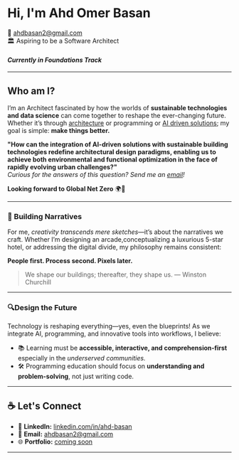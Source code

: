 # Hi, I'm Ahd Omer Basan

📧 [ahdbasan2@gmail.com](mailto:ahdbasan2@gmail.com)  
🏛️ Aspiring to be a Software Architect  
#### _Currently in Foundations Track_
---

## Who am I?

I’m an Architect fascinated by how the worlds of **sustainable technologies and
 data science** can come together to reshape the ever-changing future.
 Whether it’s through [architecture](https://www.archdaily.com/948970/clayton-miller-on-data-science-in-architecture-academic-and-industry-are-just-starting) or programming or [AI driven solutions](https://www.smithgroup.com/perspectives/2024/beyond-imagery-the-application-of-ai-to-architectural-design);
  my goal is simple: **make things better.**

**"How can the integration of AI-driven solutions with sustainable building
technologies redefine architectural design paradigms, enabling us to achieve
both environmental and functional optimization in the face of rapidly evolving
urban challenges?"**  
_Curious for the answers of this question? Send me an [email](mailto:ahdbasan2@gmail.com)!_

**Looking forward to Global Net Zero** 🌍🔋

---

### 🎨 Building Narratives

For me, _creativity transcends mere sketches_—it’s about the narratives we craft.
 Whether I’m designing an arcade,conceptualizing a luxurious 5-star hotel, or
 addressing the digital divide, my philosophy remains consistent:

**People first. Process second. Pixels later.**
> We shape our buildings; thereafter, they shape us.
> — Winston Churchill

---

### 🔍Design the Future  

Technology is reshaping everything—yes, even the blueprints! As we integrate AI,
programming, and innovative tools into workflows, I believe:  

- 📚 Learning must be **accessible, interactive, and comprehension-first**
  especially in the _underserved communities._
- 🛠️ Programming education should focus on **understanding and problem-solving**, not just writing code.  

---

## ☕ Let's Connect  

- 💼 **LinkedIn:** [linkedin.com/in/ahd-basan](https://linkedin.com/in/ahd-basan)  
- 📧 **Email:** [ahdbasan2@gmail.com](mailto:ahdbasan2@gmail.com.com)  
- 🌐 **Portfolio:** [coming soon](#)

---
